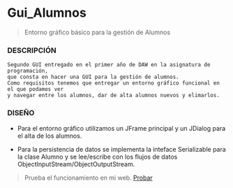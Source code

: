 # Gui_Alumnos
> Entorno gráfico básico para la gestión de Alumnos

### DESCRIPCIÓN
```
Segundo GUI entregado en el primer año de DAW en la asignatura de programación, 
que consta en hacer una GUI para la gestión de alumnos.
Como requisitos tenemos que entregar un entorno gráfico funcional en el que podamos ver 
y navegar entre los alumnos, dar de alta alumnos nuevos y elimarlos.
```
### DISEÑO

* Para el entorno gráfico utilizamos un JFrame principal y un JDialog para el alta de los alumnos.

* Para la persistencia de datos se implementa la inteface Serializable para la clase Alumno y se 
 lee/escribe con los flujos de datos ObjectInputStream/ObjectOutputStream.

> Prueba el funcionamiento en mi web.
 [Probar](http://ivarela.ddns.net/index.php/proyectos-java/gestion-alumnado/)
